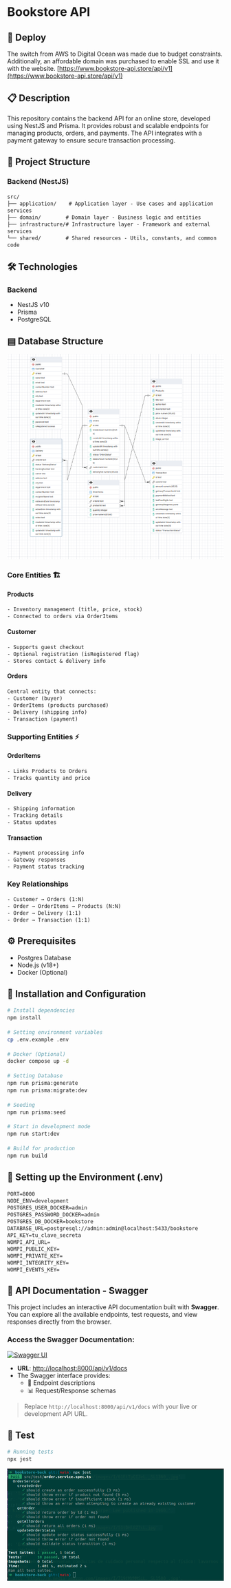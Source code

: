 # Bookstore API
## 🚀 Deploy
The switch from AWS to Digital Ocean was made due to budget constraints. Additionally, an affordable domain was purchased to enable SSL and use it with the website.
[https://www.bookstore-api.store/api/v1](https://www.bookstore-api.store/api/v1)
## 📋 Description
This repository contains the backend API for an online store, developed using NestJS and Prisma. It provides robust and scalable endpoints for managing products, orders, and payments. The API integrates with a payment gateway to ensure secure transaction processing. 

## 🚀 Project Structure

### Backend (NestJS)
```
src/
├── application/    # Application layer - Use cases and application services
├── domain/        # Domain layer - Business logic and entities
├── infrastructure/# Infrastructure layer - Framework and external services
└── shared/        # Shared resources - Utils, constants, and common code
```

## 🛠️ Technologies

### Backend
- NestJS v10
- Prisma
- PostgreSQL

## ▤ Database Structure 
![Front test](https://raw.githubusercontent.com/david-fb/Bookstore-api/refs/heads/main/images/ERD.png)
### Core Entities 🏗️

#### Products
```
- Inventory management (title, price, stock)
- Connected to orders via OrderItems
```

#### Customer
```
- Supports guest checkout
- Optional registration (isRegistered flag)
- Stores contact & delivery info
```

#### Orders
```
Central entity that connects:
- Customer (buyer)
- OrderItems (products purchased)
- Delivery (shipping info)
- Transaction (payment)
```

### Supporting Entities ⚡

#### OrderItems
```
- Links Products to Orders
- Tracks quantity and price
```

#### Delivery
```
- Shipping information
- Tracking details
- Status updates
```

#### Transaction
```
- Payment processing info
- Gateway responses
- Payment status tracking
```

### Key Relationships
```
- Customer → Orders (1:N)
- Order → OrderItems → Products (N:N)
- Order → Delivery (1:1)
- Order → Transaction (1:1)
```

## ⚙️ Prerequisites
- Postgres Database
- Node.js (v18+)
- Docker (Optional)

## 🚀 Installation and Configuration

```bash
# Install dependencies
npm install

# Setting environment variables
cp .env.example .env

# Docker (Optional)
docker compose up -d

# Setting Database
npm run prisma:generate
npm run prisma:migrate:dev

# Seeding
npm run prisma:seed

# Start in development mode
npm run start:dev

# Build for production
npm run build
```

## 🔧 Setting up the Environment (.env)
```env
PORT=8000
NODE_ENV=development
POSTGRES_USER_DOCKER=admin
POSTGRES_PASSWORD_DOCKER=admin
POSTGRES_DB_DOCKER=bookstore
DATABASE_URL=postgresql://admin:admin@localhost:5433/bookstore
API_KEY=tu_clave_secreta
WOMPI_API_URL=
WOMPI_PUBLIC_KEY=
WOMPI_PRIVATE_KEY=
WOMPI_INTEGRITY_KEY=
WOMPI_EVENTS_KEY=
```

## 📖 API Documentation - Swagger

This project includes an interactive API documentation built with **Swagger**. You can explore all the available endpoints, test requests, and view responses directly from the browser.

### Access the Swagger Documentation:
[![Swagger UI](https://img.shields.io/badge/Swagger-UI-green)](http://localhost:3000/api)

- **URL**: [http://localhost:8000/api/v1/docs](http://localhost:8000/api/v1/docs)
- The Swagger interface provides:
  - 📄 Endpoint descriptions
  - 📊 Request/Response schemas

> Replace `http://localhost:8000/api/v1/docs` with your live or development API URL.


## 🧪 Test
```bash
# Running tests
npx jest
```

![Front test](https://raw.githubusercontent.com/david-fb/Bookstore-api/refs/heads/main/images/back.png)